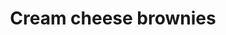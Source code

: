 ---
title: Cream cheese brownies
favorite: true
source: 
source_url: 
yield: 
active_time: 
total_time: 
tags: 
  - dessert
ingredients: |-
  **brownies**   
  * 1 cup sugar 
  * 1/2 cup flour 
  * 1/3 cup cocoa 
  * 1/4 tsp salt 
  * 1/4 tsp baking powder 
  * 2 eggs 
  * 1 stick butter 
  * 1 tsp vanilla  
  **cream cheese frosting** 
  * 8 oz cream cheese 
  * 1/3 cup sugar 
  * 1 egg 
  * 1/2 tsp vanilla
instructions: |-
  * Make brownies by creaming sugar with butter, then mixing in rest of the ingredients until smooth. 
  * Mix cream cheese by whipping the cream cheese first, then adding the rest of the ingredients. 
  * Spread brownie mix on a greased and floured pan, then pour cream cheese mix over it. 
  * Run a knife through over and over to create a marble effect. 
  * Bake in a 9"x9" pan for thick brownies (9"x13" for thin) at 350 for 35 - 40 minutes.
---